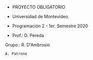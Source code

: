 + PROYECTO OBLIGATORIO	

+ Universidad de Montevideo
	
+ Programación 2 - 1er. Semestre 2020

+ Prof.: D. Pereda

 Grupo.:  R. D'Ambrosio		
 
	A. Patrone
